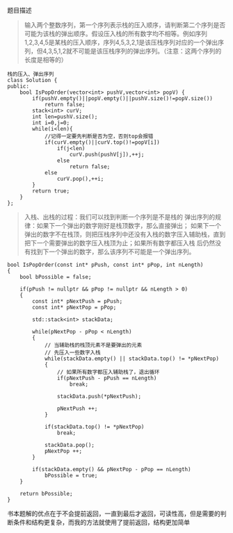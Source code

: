 题目描述  
> 输入两个整数序列，第一个序列表示栈的压入顺序，请判断第二个序列是否可能为该栈的弹出顺序。假设压入栈的所有数字均不相等。例如序列1,2,3,4,5是某栈的压入顺序，序列4,5,3,2,1是该压栈序列对应的一个弹出序列，但4,3,5,1,2就不可能是该压栈序列的弹出序列。（注意：这两个序列的长度是相等的）  

```
栈的压入、弹出序列
class Solution {
public:
    bool IsPopOrder(vector<int> pushV,vector<int> popV) {
        if(pushV.empty()||popV.empty()||pushV.size()!=popV.size())
            return false;
        stack<int> curV;
        int len=pushV.size();
        int i=0,j=0;
        while(i<len){
            //记得一定要先判断是否为空，否则top会报错
            if(curV.empty()||curV.top()!=popV[i])
                if(j<len)
                    curV.push(pushV[j]),++j;
                else
                    return false;
            else
                curV.pop(),++i;
        }
        return true;
    }
};
```
> 入栈、出栈的过程：我们可以找到判断一个序列是不是栈的 弹出序列的规律：如果下一个弹出的数字刚好是栈顶数字，那么直接弹出； 如果下一个弹出的数字不在栈顶，则把压栈序列中还没有入栈的数字压入辅助栈，直到把下一个需要弹出的数字压入栈顶为止；如果所有数字都压入栈 后仍然没有找到下一个弹出的数字，那么该序列不可能是一个弹出序列。  
```
bool IsPopOrder(const int* pPush, const int* pPop, int nLength)
{
    bool bPossible = false;

    if(pPush != nullptr && pPop != nullptr && nLength > 0)
    {
        const int* pNextPush = pPush;
        const int* pNextPop = pPop;

        std::stack<int> stackData;

        while(pNextPop - pPop < nLength)
        {
            // 当辅助栈的栈顶元素不是要弹出的元素
            // 先压入一些数字入栈
            while(stackData.empty() || stackData.top() != *pNextPop)
            {
                // 如果所有数字都压入辅助栈了，退出循环
                if(pNextPush - pPush == nLength)
                    break;

                stackData.push(*pNextPush);

                pNextPush ++;
            }

            if(stackData.top() != *pNextPop)
                break;

            stackData.pop();
            pNextPop ++;
        }

        if(stackData.empty() && pNextPop - pPop == nLength)
            bPossible = true;
    }

    return bPossible;
}

```

书本题解的优点在于不会提前返回，一直到最后才返回，可读性高，但是需要的判断条件和结构更复杂，而我的方法就使用了提前返回，结构更加简单  
